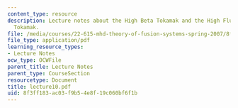 ```yaml
---
content_type: resource
description: Lecture notes about the High Beta Tokamak and the High Flux Conserving
  Tokamak.
file: /media/courses/22-615-mhd-theory-of-fusion-systems-spring-2007/8f3ff183ac03f9b54e8f19c060bf6f1b_lecture10.pdf
file_type: application/pdf
learning_resource_types:
- Lecture Notes
ocw_type: OCWFile
parent_title: Lecture Notes
parent_type: CourseSection
resourcetype: Document
title: lecture10.pdf
uid: 8f3ff183-ac03-f9b5-4e8f-19c060bf6f1b
---
```


